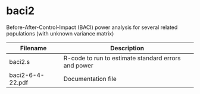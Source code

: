 # baci2
 Before-After-Control-Impact (BACI) power analysis for several related populations (with unknown variance matrix)
 
Filename | Description
---------| -----------
baci2.s | R-code to run to estimate standard errors and power
baci2-6-4-22.pdf | Documentation file
